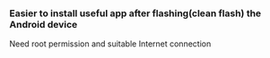 ### Easier to install useful app after flashing(clean flash) the Android device

Need root permission and suitable Internet connection